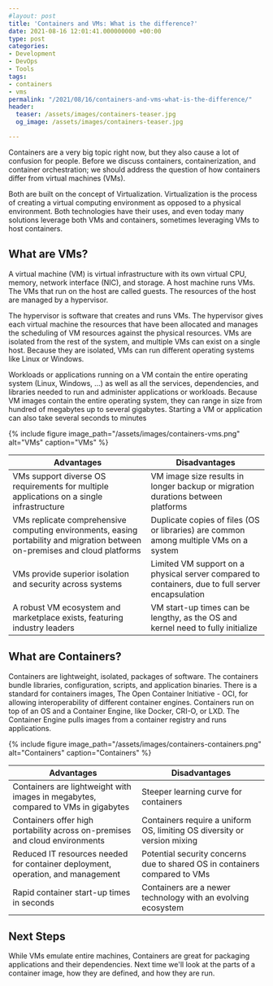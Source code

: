 ```yaml
---
#layout: post
title: 'Containers and VMs: What is the difference?'
date: 2021-08-16 12:01:41.000000000 +00:00
type: post
categories:
- Development
- DevOps
- Tools
tags:
- containers
- vms
permalink: "/2021/08/16/containers-and-vms-what-is-the-difference/"
header:
  teaser: /assets/images/containers-teaser.jpg
  og_image: /assets/images/containers-teaser.jpg

---
```

Containers are a very big topic right now, but they also cause a lot of confusion for people. Before we discuss containers, containerization, and container orchestration; we should address the question of how containers differ from virtual machines (VMs).

Both are built on the concept of Virtualization. Virtualization is the process of creating a virtual computing environment as opposed to a physical environment. Both technologies have their uses, and even today many solutions leverage both VMs and containers, sometimes leveraging VMs to host containers.

## What are VMs?

A virtual machine (VM) is virtual infrastructure with its own virtual CPU, memory, network interface (NIC), and storage. A host machine runs VMs. The VMs that run on the host are called guests. The resources of the host are managed by a hypervisor.

The hypervisor is software that creates and runs VMs. The hypervisor gives each virtual machine the resources that have been allocated and manages the scheduling of VM resources against the physical resources. VMs are isolated from the rest of the system, and multiple VMs can exist on a single host. Because they are isolated, VMs can run different operating systems like Linux or Windows.

Workloads or applications running on a VM contain the entire operating system (Linux, Windows, ...) as well as all the services, dependencies, and libraries needed to run and administer applications or workloads. Because VM images contain the entire operating system, they can range in size from hundred of megabytes up to several gigabytes. Starting a VM or application can also take several seconds to minutes

{% include figure image_path="/assets/images/containers-vms.png" alt="VMs" caption="VMs" %}

| Advantages | Disadvantages |
| --- | --- |
| VMs support diverse OS requirements for multiple applications on a single infrastructure | VM image size results in longer backup or migration durations between platforms |
| VMs replicate comprehensive computing environments, easing portability and migration between on-premises and cloud platforms | Duplicate copies of files (OS or libraries) are common among multiple VMs on a system |
| VMs provide superior isolation and security across systems | Limited VM support on a physical server compared to containers, due to full server encapsulation |
| A robust VM ecosystem and marketplace exists, featuring industry leaders | VM start-up times can be lengthy, as the OS and kernel need to fully initialize |


## What are Containers?

Containers are lightweight, isolated, packages of software. The containers bundle libraries, configuration, scripts, and application binaries. There is a standard for containers images, The Open Container Initiative - OCI, for allowing interoperability of different container engines. Containers run on top of an OS and a Container Engine, like Docker, CRI-O, or LXD. The Container Engine pulls images from a container registry and runs applications.

{% include figure image_path="/assets/images/containers-containers.png" alt="Containers" caption="Containers" %}

| Advantages | Disadvantages |
| --- | --- |
| Containers are lightweight with images in megabytes, compared to VMs in gigabytes | Steeper learning curve for containers |
| Containers offer high portability across on-premises and cloud environments | Containers require a uniform OS, limiting OS diversity or version mixing |
| Reduced IT resources needed for container deployment, operation, and management | Potential security concerns due to shared OS in containers compared to VMs |
| Rapid container start-up times in seconds | Containers are a newer technology with an evolving ecosystem |

## Next Steps

While VMs emulate entire machines, Containers are great for packaging applications and their dependencies. Next time we'll look at the parts of a container image, how they are defined, and how they are run.
